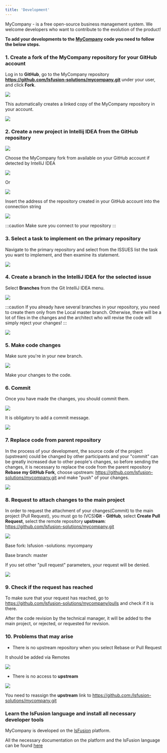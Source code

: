 ```yaml
---
title: 'Development'
---
```


MyCompany - is a free open-source business management system.   We welcome developers who want to contribute to the evolution of the product!

**To add your developments to the [MyCompany](https://mycompany.lsfusion.org/en/) code you need to follow the below steps.**

  

### 1. Create a fork of the MyCompany repository for your GitHub account

Log in to **GitHub**, go to the MyCompany repository **<https://github.com/lsfusion-solutions/mycompany.git>** under your user, and click **Fork**.
 
![](images/Development_1.png)

This automatically creates a linked copy of the MyCompany repository in your account.
  

![](images/Development_2.png)

### 2. Create a new project in Intellij IDEA from the GitHub repository

![](images/Development_3.png)

Choose the MyCompany fork from available on your GitHub account if detected by IntelliJ IDEA

![](images/Development_3-1.png)

Or

![](images/Development_3-2.png)

Insert the address of the repository created in your GitHub account into the connection string

![](images/Development_4.png)

  
:::caution
Make sure you connect to your repository
:::
### 3. Select a task to implement on the primary repository

Navigate to the primary repository and select from the ISSUES list the task you want to implement, and then examine its statement.

![](images/Development_5.png)

  

### 4. Create a branch in the IntelliJ IDEA for the selected issue

Select **Branches** from the Git IntelliJ IDEA menu.

  

![](images/Development_6.png)

  
:::caution
If you already have several branches in your repository, you need to create them only from the Local master branch. Otherwise, there will be a lot of files in the changes and the architect who will revise the code will simply reject your changes!
::: 

![](images/Development_7.png)

### 5. Make code changes

Make sure you're in your new branch.

![](images/Development_8.png)

Make your changes to the code.

### 6. Commit

Once you have made the changes, you should commit them.

  

![](images/Development_9.png)

  

It is obligatory to add a commit message.

  

![](images/Development_10.png)

### 7. Replace code from parent repository

In the process of your development, the source code of the project (upstream) could be changed by other participants and your "commit" can be greatly increased due to other people's changes, so before sending the changes, it is necessary to replace the code from the parent repository **Rebase my GitHub Fork**, choose upstream: <https://github.com/lsfusion-solutions/mycompany.git>  and make "push" of your changes.

  

![](images/Development_12.png)

### 8. Request to attach changes to the main project

In order to request the attachment of your changes(Commit) to the main project (Pull Request), you must go to (VCS)**Git** - **GitHub**, select **Create Pull Request**, select the remote repository **upstream**: <https://github.com/lsfusion-solutions/mycompany.git>

  

![](images/Development_13.png)

  

Base fork: lsfusion -solutions: mycompany

Base branch: master

If you set other "pull request" parameters, your request will be denied.

![](images/Development_14.png)

### 9. Check if the request has reached

To make sure that your request has reached, go to  https://github.com/lsfusion-solutions/mycompany/pulls and check if it is there.

After the code revision by the technical manager, it will be added to the main project, or rejected, or requested for revision.

### 10. Problems that may arise

-   There is no upstream repository when you select Rebase or Pull Request

It should be added via Remotes

![](images/Development_16.png)

  

-   There is no access to **upstream**

![](images/Development_15.png)

You need to reassign the **upstream** link to https://github.com:/lsfusion-solutions/mycompany.git

### Learn the lsFusion language and install all necessary developer tools

MyCompany is developed on the [lsFusion](https://lsfusion.org/) platform.

All the necessary documentation on the platform and the lsFusion language can be found [here](https://docs.lsfusion.org/) 

 